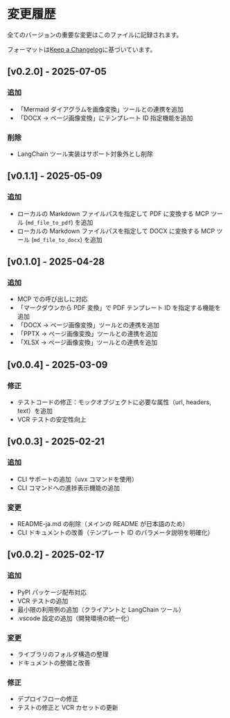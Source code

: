# 変更履歴

全てのバージョンの重要な変更はこのファイルに記録されます。

フォーマットは[Keep a Changelog](https://keepachangelog.com/ja/)に基づいています。

## [v0.2.0] - 2025-07-05

### 追加

- 「Mermaid ダイアグラムを画像変換」ツールとの連携を追加
- 「DOCX → ページ画像変換」にテンプレート ID 指定機能を追加

### 削除

- LangChain ツール実装はサポート対象外とし削除

## [v0.1.1] - 2025-05-09

### 追加

- ローカルの Markdown ファイルパスを指定して PDF に変換する MCP ツール (`md_file_to_pdf`) を追加
- ローカルの Markdown ファイルパスを指定して DOCX に変換する MCP ツール (`md_file_to_docx`) を追加

## [v0.1.0] - 2025-04-28

### 追加

- MCP での呼び出しに対応
- 「マークダウンから PDF 変換」で PDF テンプレート ID を指定する機能を追加
- 「DOCX → ページ画像変換」ツールとの連携を追加
- 「PPTX → ページ画像変換」ツールとの連携を追加
- 「XLSX → ページ画像変換」ツールとの連携を追加

## [v0.0.4] - 2025-03-09

### 修正

- テストコードの修正：モックオブジェクトに必要な属性（url, headers, text）を追加
- VCR テストの安定性向上

## [v0.0.3] - 2025-02-21

### 追加

- CLI サポートの追加（uvx コマンドを使用）
- CLI コマンドへの進捗表示機能の追加

### 変更

- README-ja.md の削除（メインの README が日本語のため）
- CLI ドキュメントの改善（テンプレート ID のパラメータ説明を明確化）

## [v0.0.2] - 2025-02-17

### 追加

- PyPI パッケージ配布対応
- VCR テストの追加
- 最小限の利用例の追加（クライアントと LangChain ツール）
- .vscode 設定の追加（開発環境の統一化）

### 変更

- ライブラリのフォルダ構造の整理
- ドキュメントの整備と改善

### 修正

- デプロイフローの修正
- テストの修正と VCR カセットの更新
